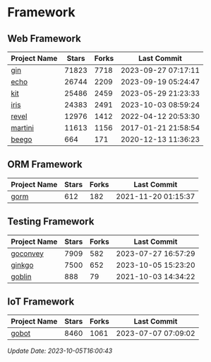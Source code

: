 # Framework

## Web Framework
| Project Name | Stars | Forks | Last Commit |
| ------------ | ----- | ----- | ----------- |
| [gin](https://github.com/gin-gonic/gin) | 71823 | 7718 | 2023-09-27 07:17:11 |
| [echo](https://github.com/labstack/echo) | 26744 | 2209 | 2023-09-19 05:24:47 |
| [kit](https://github.com/go-kit/kit) | 25486 | 2459 | 2023-05-29 21:23:33 |
| [iris](https://github.com/kataras/iris) | 24383 | 2491 | 2023-10-03 08:59:24 |
| [revel](https://github.com/revel/revel) | 12976 | 1412 | 2022-04-12 20:53:30 |
| [martini](https://github.com/go-martini/martini) | 11613 | 1156 | 2017-01-21 21:58:54 |
| [beego](https://github.com/astaxie/beego) | 664 | 171 | 2020-12-13 11:36:23 |

## ORM Framework
| Project Name | Stars | Forks | Last Commit |
| ------------ | ----- | ----- | ----------- |
| [gorm](https://github.com/jinzhu/gorm) | 612 | 182 | 2021-11-20 01:15:37 |

## Testing Framework
| Project Name | Stars | Forks | Last Commit |
| ------------ | ----- | ----- | ----------- |
| [goconvey](https://github.com/smartystreets/goconvey) | 7909 | 582 | 2023-07-27 16:57:29 |
| [ginkgo](https://github.com/onsi/ginkgo) | 7500 | 652 | 2023-10-05 15:23:20 |
| [goblin](https://github.com/franela/goblin) | 888 | 79 | 2021-10-03 14:34:22 |

## IoT Framework
| Project Name | Stars | Forks | Last Commit |
| ------------ | ----- | ----- | ----------- |
| [gobot](https://github.com/hybridgroup/gobot) | 8460 | 1061 | 2023-07-07 07:09:02 |

*Update Date: 2023-10-05T16:00:43*